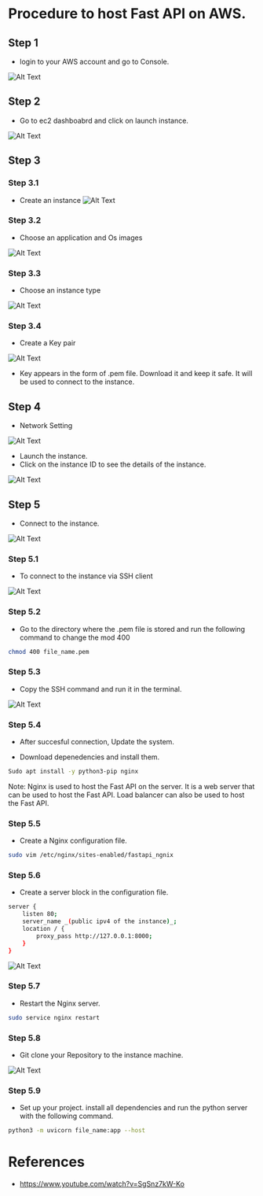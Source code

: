 # Procedure to host Fast API on AWS.

## Step 1

- login to your AWS account and go to Console.

![Alt Text](Images/WhatsApp%20Image%202024-02-11%20at%2017.38.45_4301b581.jpg)

## Step 2

- Go to ec2 dashboabrd and click on launch instance.

![Alt Text](Images/EC2.jpg)

## Step 3

### Step 3.1

- Create an instance
![Alt Text](Images/Instance.jpg)

### Step 3.2

- Choose an application and Os images

![Alt Text](Images/OS.jpg)

### Step 3.3

- Choose an instance type

![Alt Text](Images/Instance_type.jpg)

### Step 3.4

- Create a Key pair

![Alt Text](Images/Key_pair.jpg)

- Key appears in the form of .pem file. Download it and keep it safe. It will be used to connect to the instance.

## Step 4

- Network Setting

![Alt Text](Images/NS.jpg)

- Launch the instance.
- Click on the instance ID to see the details of the instance.

![Alt Text](Images/ID.jpg)

## Step 5

- Connect to the instance.

![Alt Text](Images/Connect.jpg)

### Step 5.1

- To connect to the instance via SSH client

![Alt Text](Images/SSH.jpg)

### Step 5.2

- Go to the directory where the .pem file is stored and run the following command to change the mod 400

```bash
chmod 400 file_name.pem
```

### Step 5.3

- Copy the SSH command and run it in the terminal.

![Alt Text](Images/SSH_command.jpg)

### Step 5.4

- After succesful connection, Update the system.

- Download depenedencies and install them.

```bash
Sudo apt install -y python3-pip nginx
```

Note: Nginx is used to host the Fast API on the server. It is a web server that can be used to host the Fast API. Load balancer can also be used to host the Fast API.

### Step 5.5

- Create a Nginx configuration file.

```bash
sudo vim /etc/nginx/sites-enabled/fastapi_ngnix
```

### Step 5.6

- Create a server block in the configuration file.

```bash
server {
    listen 80;
    server_name _(public ipv4 of the instance)_;
    location / {
        proxy_pass http://127.0.0.1:8000;
    }
}
```

![Alt Text](Images/Server_block.jpg)

### Step 5.7

- Restart the Nginx server.

```bash
sudo service nginx restart
```

### Step 5.8

- Git clone your Repository to the instance machine.

![Alt Text](Images/Clone.jpg)

### Step 5.9

- Set up your project. install all dependencies and run the python server with the following command.

```bash
python3 -m uvicorn file_name:app --host
```

# References
- https://www.youtube.com/watch?v=SgSnz7kW-Ko
